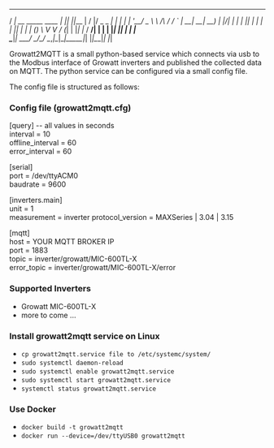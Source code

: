    ____                        _   _   ____  __  __  ___ _____ _____ 
  / ___|_ __ _____      ____ _| |_| |_|___ \|  \/  |/ _ \_   _|_   _|
 | |  _| '__/ _ \ \ /\ / / _` | __| __| __) | |\/| | | | || |   | |  
 | |_| | | | (_) \ V  V / (_| | |_| |_ / __/| |  | | |_| || |   | |  
  \____|_|  \___/ \_/\_/ \__,_|\__|\__|_____|_|  |_|\__\_\|_|   |_|  

Growatt2MQTT is a small python-based service which connects via usb to the Modbus interface of Growatt inverters and published the collected data on MQTT.
The python service can be configured via a small config file.

The config file is structured as follows:

### Config file (growatt2mqtt.cfg)
[query] -- all values in seconds  
interval = 10  
offline_interval = 60  
error_interval = 60

[serial]  
port = /dev/ttyACM0  
baudrate = 9600  

[inverters.main]  
unit = 1  
measurement = inverter 
protocol_version = MAXSeries | 3.04 | 3.15

[mqtt]  
host = YOUR MQTT BROKER IP  
port = 1883  
topic = inverter/growatt/MIC-600TL-X  
error_topic = inverter/growatt/MIC-600TL-X/error  

### Supported Inverters  
- Growatt MIC-600TL-X  
- more to come ...  

### Install growatt2mqtt service on Linux
- ```cp growatt2mqtt.service file to /etc/systemc/system/```
- ```sudo systemctl daemon-reload```
- ```sudo systemctl enable growatt2mqtt.service```
- ```sudo systemctl start growatt2mqtt.service```
- ```systemctl status growatt2mqtt.service```

### Use Docker
- ```docker build -t growatt2mqtt ```
- ```docker run --device=/dev/ttyUSB0 growatt2mqtt```
